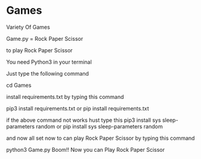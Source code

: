 # Games
Variety Of Games 

Game.py = Rock Paper Scissor

to play Rock Paper Scissor

You need Python3 in your terminal 

Just type the following command

cd Games

install requirements.txt by typing this command

pip3 install requirements.txt 
or
pip install requirements.txt

if the above command not works hust type this
pip3 install sys sleep-parameters random
or pip install sys sleep-parameters random

and now all set now to can play Rock Paper Scissor 
by typing this command

python3 Game.py
Boom!! Now you can Play Rock Paper Scissor
